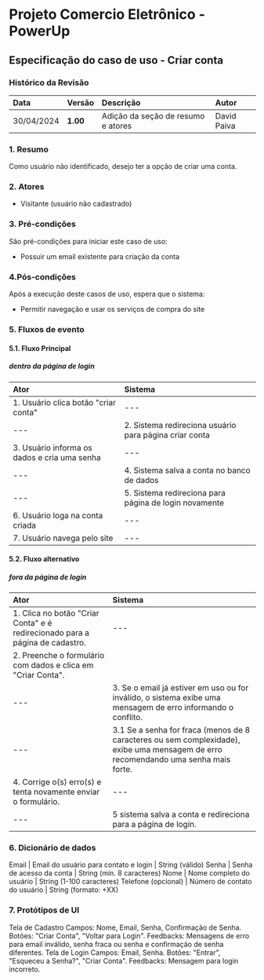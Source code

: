 # Projeto Comercio Eletrônico - PowerUp

## Especificação do caso de uso - Criar conta

### Histórico da Revisão
|  Data  | Versão | Descrição | Autor |
|:-------|:-------|:----------|:------|
| 30/04/2024 | **1.00** | Adição da seção de resumo e atores | David Paiva |


### 1. Resumo 
Como usuário não identificado, desejo ter a opção de criar uma conta.

### 2. Atores
- Visitante (usuário não cadastrado)

### 3. Pré-condições
São pré-condições para iniciar este caso de uso:
- 	Possuir um email existente para criação da conta

### 4.Pós-condições
Após a execução deste casos de uso, espera que o sistema:
-  Permitir navegação e usar os serviços de compra do site

### 5. Fluxos de evento

#### 5.1. Fluxo Principal
##### dentro da página de login

|  Ator  | Sistema |
|:-------|:------- |
| 1. Usuário clica botão "criar conta" | --- |
| --- | 2. Sistema redireciona usuário para página criar conta |
| 3.  Usuário informa os dados e cria uma senha | --- |
| --- | 4. Sistema salva a conta no banco de dados |
| --- | 5. Sistema redireciona para página de login novamente |
| 6. Usuário loga na conta criada | --- |
| 7. Usuário navega pelo site | --- |

#### 5.2. Fluxo alternativo
##### fora da página de login

|  Ator  | Sistema |
|:-------|:------- |
| 1. Clica no botão "Criar Conta" e é redirecionado para a página de cadastro. | --- |
| 2. Preenche o formulário com dados e clica em "Criar Conta".
| --- | 3. Se o email já estiver em uso ou for inválido, o sistema exibe uma mensagem de erro informando o conflito. |
| --- | 3.1 Se a senha for fraca (menos de 8 caracteres ou sem complexidade), exibe uma mensagem de erro recomendando uma senha mais forte. |
| 4. Corrige o(s) erro(s) e tenta novamente enviar o formulário. | --- |
| --- | 5  sistema salva a conta e redireciona para a página de login.


### 6. Dicionário de dados
Email	| Email do usuário para contato e login	| String (válido)
Senha	| Senha de acesso da conta	|  String (mín. 8 caracteres)
Nome	| Nome completo do usuário	|  String (1-100 caracteres)
Telefone (opcional)	| Número de contato do usuário | String (formato: +XX)

### 7. Protótipos de UI
Tela de Cadastro
Campos: Nome, Email, Senha, Confirmação de Senha.
Botões: "Criar Conta", "Voltar para Login".
Feedbacks: Mensagens de erro para email inválido, senha fraca ou senha e confirmação de senha diferentes.
Tela de Login
Campos: Email, Senha.
Botões: "Entrar", "Esqueceu a Senha?", "Criar Conta".
Feedbacks: Mensagem para login incorreto.


